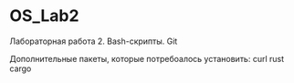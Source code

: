 # OS_Lab2
Лабораторная работа 2. Bash-скрипты. Git

Дополнительные пакеты, которые потребоалось установить:
curl
rust
cargo
